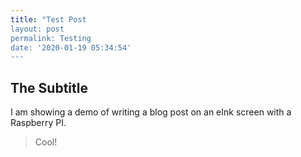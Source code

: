 ```yaml
---
title: "Test Post
layout: post
permalink: Testing
date: '2020-01-19 05:34:54'
---
```


## The Subtitle

I am showing a demo of writing a blog post on an eInk screen with a Raspberry PI.

> Cool!

